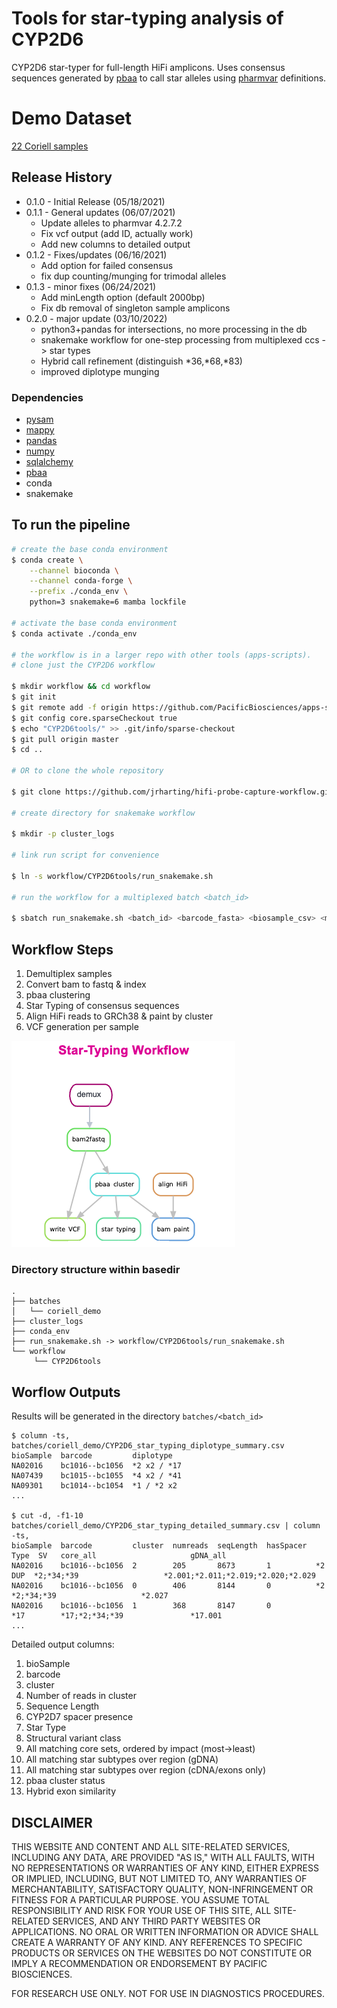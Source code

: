 # Tools for star-typing analysis of CYP2D6

CYP2D6 star-typer for full-length HiFi amplicons. Uses consensus sequences generated by [pbaa](https://github.com/PacificBiosciences/pbAA) to call star alleles using [pharmvar](https://www.pharmvar.org/gene/CYP2D6) definitions. 

# Demo Dataset

[22 Coriell samples](https://downloads.pacbcloud.com/public/dataset/pbAmpliconAnalysis_CYP2D6/)

## Release History
* 0.1.0 - Initial Release (05/18/2021)
* 0.1.1 - General updates (06/07/2021)
    - Update alleles to pharmvar 4.2.7.2
    - Fix vcf output (add ID, actually work)
    - Add new columns to detailed output
* 0.1.2 - Fixes/updates (06/16/2021)
    - Add option for failed consensus
    - fix dup counting/munging for trimodal alleles
* 0.1.3 - minor fixes (06/24/2021)
    - Add minLength option (default 2000bp)
    - Fix db removal of singleton sample amplicons
* 0.2.0 - major update (03/10/2022)
    - python3+pandas for intersections, no more processing in the db
    - snakemake workflow for one-step processing from multiplexed ccs -> star types
    - Hybrid call refinement (distinguish \*36,\*68,\*83)
    - improved diplotype munging

### Dependencies
 - [pysam](https://github.com/pysam-developers/pysam)
 - [mappy](https://pypi.org/project/mappy/)
 - [pandas](https://pandas.pydata.org/)
 - [numpy](https://numpy.org/)
 - [sqlalchemy](https://www.sqlalchemy.org/)
 - [pbaa](https://github.com/PacificBiosciences/pbAA)
 - conda
 - snakemake

## To run the pipeline
```bash
# create the base conda environment
$ conda create \
    --channel bioconda \
    --channel conda-forge \
    --prefix ./conda_env \
    python=3 snakemake=6 mamba lockfile

# activate the base conda environment
$ conda activate ./conda_env

# the workflow is in a larger repo with other tools (apps-scripts).
# clone just the CYP2D6 workflow

$ mkdir workflow && cd workflow
$ git init
$ git remote add -f origin https://github.com/PacificBiosciences/apps-scripts.git
$ git config core.sparseCheckout true
$ echo "CYP2D6tools/" >> .git/info/sparse-checkout
$ git pull origin master
$ cd ..

# OR to clone the whole repository

$ git clone https://github.com/jrharting/hifi-probe-capture-workflow.git workflow

# create directory for snakemake workflow

$ mkdir -p cluster_logs

# link run script for convenience

$ ln -s workflow/CYP2D6tools/run_snakemake.sh

# run the workflow for a multiplexed batch <batch_id>

$ sbatch run_snakemake.sh <batch_id> <barcode_fasta> <biosample_csv> <movie.hifi_reads.bam>
```

## Workflow Steps

1. Demultiplex samples
2. Convert bam to fastq & index
3. pbaa clustering
4. Star Typing of consensus sequences
5. Align HiFi reads to GRCh38 & paint by cluster
6. VCF generation per sample

![Snakemake workflow](https://github.com/PacificBiosciences/apps-scripts/blob/master/CYP2D6tools/images/Star-typing_wprkflow.png)

### Directory structure within basedir
 
```
.
├── batches
│   └── coriell_demo
├── cluster_logs
├── conda_env
├── run_snakemake.sh -> workflow/CYP2D6tools/run_snakemake.sh
└── workflow
     └── CYP2D6tools
```

## Worflow Outputs

Results will be generated in the directory `batches/<batch_id>`

```
$ column -ts, batches/coriell_demo/CYP2D6_star_typing_diplotype_summary.csv
bioSample  barcode         diplotype
NA02016    bc1016--bc1056  *2 x2 / *17
NA07439    bc1015--bc1055  *4 x2 / *41
NA09301    bc1014--bc1054  *1 / *2 x2
...

$ cut -d, -f1-10 batches/coriell_demo/CYP2D6_star_typing_detailed_summary.csv | column -ts,
bioSample  barcode         cluster  numreads  seqLength  hasSpacer  Type  SV   core_all                     gDNA_all
NA02016    bc1016--bc1056  2        205       8673       1          *2    DUP  *2;*34;*39                   *2.001;*2.011;*2.019;*2.020;*2.029
NA02016    bc1016--bc1056  0        406       8144       0          *2         *2;*34;*39                   *2.027
NA02016    bc1016--bc1056  1        368       8147       0          *17        *17;*2;*34;*39               *17.001
...
```

Detailed output columns:
1. bioSample
2. barcode
3. cluster
4. Number of reads in cluster
5. Sequence Length
6. CYP2D7 spacer presence
7. Star Type
8. Structural variant class
9. All matching core sets, ordered by impact (most->least)
10. All matching star subtypes over region (gDNA)
11. All matching star subtypes over region (cDNA/exons only)
12. pbaa cluster status
13. Hybrid exon similarity

## DISCLAIMER

THIS WEBSITE AND CONTENT AND ALL SITE-RELATED SERVICES, INCLUDING ANY DATA, ARE PROVIDED "AS IS," WITH ALL FAULTS, WITH NO REPRESENTATIONS OR WARRANTIES OF ANY KIND, EITHER EXPRESS OR IMPLIED, INCLUDING, BUT NOT LIMITED TO, ANY WARRANTIES OF MERCHANTABILITY, SATISFACTORY QUALITY, NON-INFRINGEMENT OR FITNESS FOR A PARTICULAR PURPOSE. YOU ASSUME TOTAL RESPONSIBILITY AND RISK FOR YOUR USE OF THIS SITE, ALL SITE-RELATED SERVICES, AND ANY THIRD PARTY WEBSITES OR APPLICATIONS. NO ORAL OR WRITTEN INFORMATION OR ADVICE SHALL CREATE A WARRANTY OF ANY KIND. ANY REFERENCES TO SPECIFIC PRODUCTS OR SERVICES ON THE WEBSITES DO NOT CONSTITUTE OR IMPLY A RECOMMENDATION OR ENDORSEMENT BY PACIFIC BIOSCIENCES.

FOR RESEARCH USE ONLY. NOT FOR USE IN DIAGNOSTICS PROCEDURES.

